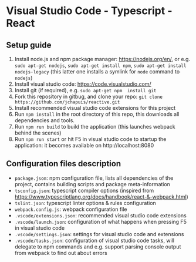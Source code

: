 # Visual Studio Code - Typescript - React 


## Setup guide
1. Install node.js and npm package manager: https://nodejs.org/en/, or e.g. `sudo apt-get nodejs`, `sudo apt-get install npm`, `sudo apt-get install nodejs-legacy` (this latter one installs a symlink for `node` command to `nodejs`)
2. Install visual studio code: https://code.visualstudio.com/
4. Install git (if required), e.g. `sudo apt-get npm  install git` 
3. Fork this repository in gitbug, and clone your repo: `git clone https://github.com/jchapuis/reactive.git`
4. Install recommended visual studio code extensions for this project
5. Run `npm install` in the root directory of this repo, this downloads all dependencies and tools.
6. Run `npm run build` to build the application (this launches webpack behind the scenes) 
7. Run `npm run start` or hit F5 in visual studio code to startup the application: it becomes available on http://localhost:8080

## Configuration files description
- `package.json`: npm configuration file, lists all dependencies of the project, contains building scripts and package meta-information
- `tsconfig.json`: typescript compiler options (inspired from https://www.typescriptlang.org/docs/handbook/react-&-webpack.html)
- `tslint.json`: typescript linter options & rules configuration
- `webpack.config.js`: webpack configuration file
- `.vscode/extensions.json`: recommended visual studio code extensions
- `.vscode/launch.json`: configuration of what happens when pressing F5 in visual studio code
- `.vscode/settings.json`: settings for visual studio code and extensions
- `.vscode/tasks.json`: configuration of visual studio code tasks, will delegate to npm commands and e.g. support parsing console output from webpack to find out about errors  

